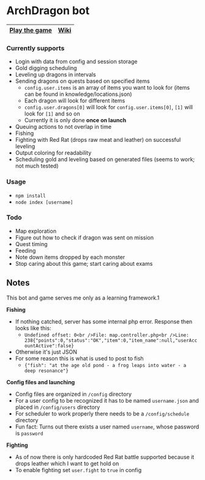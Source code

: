 # ArchDragon bot
| [**Play the game**](http://archdragon.com/) | [**Wiki**](https://github.com/Sorebit/archdrgn/wiki) |
| :-----------------------------------------: | :--------------------------------------------------: |

### Currently supports
- Login with data from config and session storage
- Gold digging scheduling
- Leveling up dragons in intervals
- Sending dragons on quests based on specified items
  + `config.user.items` is an array of items you want to look for (items can be found in knowledge/locations.json)
  + Each dragon will look for different items
  + `config.user.dragons[0]` will look for `config.user.items[0]`, `[1]` will look for `[1]` and so on
  + Currently it is only done **once on launch**
- Queuing actions to not overlap in time
- Fishing
- Fighting with Red Rat (drops raw meat and leather) on successful leveling
- Output coloring for readability
- Scheduling gold and leveling based on generated files (seems to work; not much tested)

### Usage
- `npm install`
- `node index [username]`

### Todo
- Map exploration
- Figure out how to check if dragon was sent on mission
- Quest timing
- Feeding
- Note down items dropped by each monster
- Stop caring about this game; start caring about exams

## Notes
This bot and game serves me only as a learning framework.1

**Fishing**
- If nothing catched, server has some internal php error. Response then looks like this:
  + `Undefined offset: 0<br />File: map.controller.php<br />Line: 238{"points":0,"status":"OK","item":0,"item_name":null,"userAccountActive":false}`
- Otherwise it's just JSON
- For some reason this is what is used to post to fish
  + `{"fish": "at the age old pond - a frog leaps into water - a deep resonance"}`

**Config files and launching**
- Config files are organized in `/config` directory
- For a user config to be recognized it has to be named `username.json` and placed in `/config/users` directory
- For scheduler to work properly there needs to be a `/config/schedule` directory
- Fun fact: Turns out there exists a user named `username`, whose password is `password`

**Fighting**
- As of now there is only hardcoded Red Rat battle supported because it drops leather which I want to get hold on
- To enable fighting set `user.fight` to `true` in config
